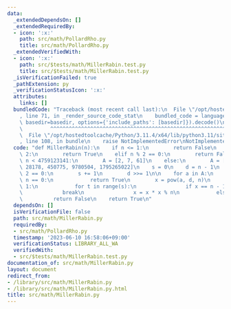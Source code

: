 ```yaml
---
data:
  _extendedDependsOn: []
  _extendedRequiredBy:
  - icon: ':x:'
    path: src/math/PollardRho.py
    title: src/math/PollardRho.py
  _extendedVerifiedWith:
  - icon: ':x:'
    path: src/$tests/math/MillerRabin.test.py
    title: src/$tests/math/MillerRabin.test.py
  _isVerificationFailed: true
  _pathExtension: py
  _verificationStatusIcon: ':x:'
  attributes:
    links: []
  bundledCode: "Traceback (most recent call last):\n  File \"/opt/hostedtoolcache/Python/3.11.4/x64/lib/python3.11/site-packages/onlinejudge_verify/documentation/build.py\"\
    , line 71, in _render_source_code_stat\n    bundled_code = language.bundle(stat.path,\
    \ basedir=basedir, options={'include_paths': [basedir]}).decode()\n          \
    \         ^^^^^^^^^^^^^^^^^^^^^^^^^^^^^^^^^^^^^^^^^^^^^^^^^^^^^^^^^^^^^^^^^^^^^^^^^^^^^^^^^\n\
    \  File \"/opt/hostedtoolcache/Python/3.11.4/x64/lib/python3.11/site-packages/onlinejudge_verify/languages/python.py\"\
    , line 108, in bundle\n    raise NotImplementedError\nNotImplementedError\n"
  code: "def MillerRabin(n):\n    if n <= 1:\n        return False\n    elif n ==\
    \ 2:\n        return True\n    elif n % 2 == 0:\n        return False\n\n    if\
    \ n < 4759123141:\n        A = [2, 7, 61]\n    else:\n        A = [2, 325, 9375,\
    \ 28178, 450775, 9780504, 1795265022]\n    s = 0\n    d = n - 1\n    while d %\
    \ 2 == 0:\n        s += 1\n        d >>= 1\n\n    for a in A:\n        if a %\
    \ n == 0:\n            return True\n        x = pow(a, d, n)\n        if x !=\
    \ 1:\n            for t in range(s):\n                if x == n - 1:\n       \
    \             break\n                x = x * x % n\n            else:\n      \
    \          return False\n    return True\n"
  dependsOn: []
  isVerificationFile: false
  path: src/math/MillerRabin.py
  requiredBy:
  - src/math/PollardRho.py
  timestamp: '2023-06-10 16:58:06+09:00'
  verificationStatus: LIBRARY_ALL_WA
  verifiedWith:
  - src/$tests/math/MillerRabin.test.py
documentation_of: src/math/MillerRabin.py
layout: document
redirect_from:
- /library/src/math/MillerRabin.py
- /library/src/math/MillerRabin.py.html
title: src/math/MillerRabin.py
---
```

